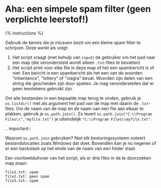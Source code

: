 # Aha: een simpele spam filter (geen verplichte leerstof!)
{% instructions %}

Gebruik de kennis die je intussen bezit om een kleine spam filter te schrijven. Deze werkt als volgt:

1. Het script vraagt (met behulp van `input`) de gebruiker om het pad naar een map (die verondersteld wordt alleen `.txt`-files te bevatten)
2. Het script print voor elke file in deze map of het een spambericht is of niet. Een bericht is een spambericht als het een van de woorden "inheritance", "lottery" of "viagra" bevat. Woorden zijn delen van een string die gescheiden zijn door spaties. Je mag veronderstellen dat er geen leestekens gebruikt zijn.

Om alle bestanden in een bepaalde map terug te vinden, gebruik je `os.listdir()` met als argument het pad van de map met daarin de `.txt`-files. Om de naam van de map en de naam van een file aan elkaar te plakken, gebruik je `os.path.join()`. Zo levert `os.path.join("C:\\Program Files\\","myfile.txt")` je uiteindelijk `"C:\\Program Files\\myfile.txt"`.

.. important::

   Waarom `os.path.join` gebruiken? Niet elk besturingssysteem noteert bestandslocaties zoals Windows dat doet. Bovendien kan je nu negeren of er een backslash op het einde van de naam van een folder staat.

Een voorbeelduitvoer van het script, als er drie files in de te doorzoeken map staan:

```text
file1.txt: spam
file2.txt: geen spam
file3.txt: spam
```
